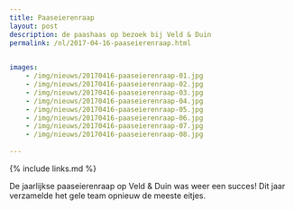 ```yaml
---
title: Paaseierenraap
layout: post
description: de paashaas op bezoek bij Veld & Duin
permalink: /nl/2017-04-16-paaseierenraap.html

    
images: 
    - /img/nieuws/20170416-paaseierenraap-01.jpg
    - /img/nieuws/20170416-paaseierenraap-02.jpg
    - /img/nieuws/20170416-paaseierenraap-03.jpg
    - /img/nieuws/20170416-paaseierenraap-04.jpg
    - /img/nieuws/20170416-paaseierenraap-05.jpg
    - /img/nieuws/20170416-paaseierenraap-06.jpg
    - /img/nieuws/20170416-paaseierenraap-07.jpg
    - /img/nieuws/20170416-paaseierenraap-08.jpg
    
---
```


{% include links.md %}

De jaarlijkse paaseierenraap op Veld & Duin was weer een succes! Dit jaar verzamelde het gele team opnieuw de meeste eitjes. 




